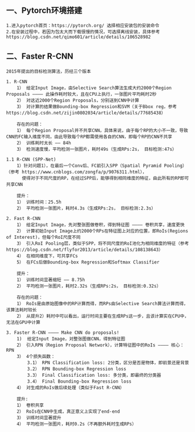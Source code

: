 ## 一、Pytorch环境搭建
    1.进入pytorch首页：https://pytorch.org/ 选择相应安装包的安装命令
    2.在安装过程中，若因为包太大而下载很慢的情况，可选择离线安装，具体参考https://blog.csdn.net/qimo601/article/details/106528982


## 二、Faster R-CNN
    2015年提出的目标检测算法，历经三个版本
    
    1. R-CNN
        1） 给定Input Image，由Selective Search算法生成大约2000个Region Proposals ———— 此操作耗时较大，且在CPU上执行，一张图片平均耗时2秒
        2） 对这近2000个Region Proposals，分别送到CNN中计算
        3） 对计算的结果做Bounding-box Regression和SVM（关于Bbox reg，参考https://blog.csdn.net/zijin0802034/article/details/77685438）
        
        存在的问题：
        1） 每个Region Proposal并不共享CNN，具体来说，由于每个RP的大小不一致，导致CNN的FC输入维度不同，由此导致每个RP都需使用各自的CNN，即每个RP的CNN不共享
        2） 训练耗时太长 —— 84h
        3） 检测速度慢，平均检测一张图片，耗时49s（生成RPs:2s， 目标检测:47s）
        
    1.1 R-CNN (SPP-Net)
        1）针对问题1），在最后一个Conv后、FC前引入SPP（Spatial Pyramid Pooling）（参考 https://www.cnblogs.com/zongfa/p/9076311.html），
          使得对于不同尺度的RP，在经过SPP后，能够得到相同维度的特征，由此所有的RP即可共享CNN
          
        提升：
        1） 训练时间：25.5h
        2） 平均检测一张图片，耗时4.3s（生成RPs:2s， 目标检测:2.3s）
    
    2. Fast R-CNN
        1） 给定Input Image，先对整张图做卷积，得到特征图 ———— 卷积共享，速度更快
        2） 计算初始Input Image上约2000个RPs在特征图上对应的位置，即RoIs(Regions of Interest)，但每个RoI尺度不同
        3） 引入RoI Pooling层，类似于SPP，将不同尺度的RoI池化为相同维度的特征（参考 https://blog.csdn.net/flyfor2013/article/details/108138643）
        4） 在相同维度下，可共享FCs
        5） 在FCs后做Bounding-box Regression和Softmax Classifier
        
        提升：
        1） 训练时间显著缩短 —— 8.75h
        2） 平均检测一张图片，耗时2.32s（生成RPs:2s， 目标检测:0.32s）
        
        存在的问题：
        1） RoIs是由原始图像中的RP计算而得，而RPs由Selective Search算法计算而得，该算法耗时较长
        2） 从提升2）耗时中可以看出，运行时间主要在生成RPs这一步，且该计算实在CPU中，无法在GPU中计算
    
    3. Faster R-CNN ———— Make CNN do proposals!
        1)  给定Input Image，对整张图做CNN，得到特征图
        2） 引入RPN（Region Proposal Network），计算特征图中的RoIs ———— 核心：RPN
        3） 4个损失函数：
            3.1） RPN Classification loss: 2分类，区分是否是物体，即前景还是背景
            3.2） RPN Bounding-box Regression loss
            3.3） Final Classification loss: 多分类，即最终的分类器
            3.4） Final Bounding-box Regression loss 
        4） 对生成的RoIs做后续处理（类似于Fast R-CNN）
        
        提升:
        1） 卷积共享
        2） RoIs在CNN中生成，真正意义上实现了end-end
        3） 训练时间显著提升
        4） 平均检测一张图片，耗时0.2s（不再额外耗时生成RPs）